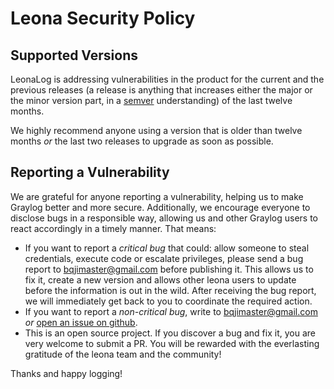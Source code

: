 # Leona Security Policy

## Supported Versions

LeonaLog is addressing vulnerabilities in the product for the current and the previous releases (a release is anything that increases either the major or the minor version part, in a [semver](https://semver.org) understanding) of the last twelve months.

We highly recommend anyone using a version that is older than twelve months _or_ the last two releases to upgrade as soon as possible.

## Reporting a Vulnerability

We are grateful for anyone reporting a vulnerability, helping us to make Graylog better and more secure. Additionally, we encourage everyone to disclose bugs in a responsible way, allowing us and other Graylog users to react accordingly in a timely manner.
That means:

  - If you want to report a *critical bug* that could: allow someone to steal credentials, execute code or escalate privileges, please send a bug report to bqjimaster@gmail.com before publishing it. This allows us to fix it, create a new version and allows other leona users to update before the information is out in the wild. After receiving the bug report, we will immediately get back to you to coordinate the required action.
  - If you want to report a *non-critical bug*, write to bqjimaster@gmail.com _or_ [open an issue on github](https://github.com/LeonaLog/leona/issues/new).
  - This is an open source project. If you discover a bug and fix it, you are very welcome to submit a PR. You will be rewarded with the everlasting gratitude of the leona team and the community!
  
  Thanks and happy logging!
